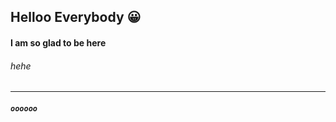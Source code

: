 ##  Helloo Everybody :grinning:

#### I am so glad to be here

###### *hehe*

---------------------
 ##### `oooooo`